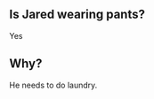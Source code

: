 ## Is Jared wearing pants?
Yes

## Why?
He needs to do laundry.

<!-- ## Why?
He's got to have some semblance of getting ready for the day. -->
